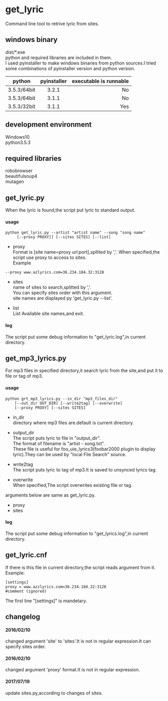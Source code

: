 get_lyric
=====
Command line tool to retrive lyric from sites.  

windows binary
-----
dist/\*.exe  
python and required libraries are included in them.  
I used pyinstaller to make windows binaries from python sources.I tried some combinations of pyinstaller version and python version.  

| python        | pyinstaller   | executable is runnable |
| ------------- |:-------------:| ----------------------:|
| 3.5.3/64bit   | 3.2.1         | No                     |
| 3.5.3/64bit   | 3.1.1         | No                     |
| 3.5.3/32bit   | 3.1.1         | Yes                    |

development environment
-----
Windows10  
python3.5.3

required libraries
-----
robobrowser  
beautifulsoup4  
mutagen

get_lyric.py
-----
When the lyric is found,the script put lyric to standard output.  
#### usage
```
python get_lyric.py --artist "artist name" --song "song name"  
     [--proxy PROXY]] [--sites SITES] [--list]
```
+ proxy  
Format is [site name=proxy url:port],spllited by ','.
When specified,the script use proxy to access to sites.   
Example  
```
--proxy www.azlyrics.com=36.234.184.32:3128
```
+ sites  
name of sites to search,splitted by ','.  
You can specify sites order with this argument.  
site names are displayed py 'get_lyric.py --list'.  

+ list  
List Available site names,and exit.  

#### log
The script put some debug information to "get_lyric.log",in current directory.

get_mp3_lyrics.py
-----
For mp3 files in specified directory,it search lyric from the site,and put it to file or tag of mp3.  
#### usage
```
python grt_mp3_lyrics.py --in_dir "mp3_files_dir"
    [--out_dir OUT_DIR] [--write2tag] [--overwrite]  
    [--proxy PROXY] [--sites SITES]
```
+ in_dir  
directory where mp3 files are.default is current directory.

+ output_dir  
The script puts lyric to file in "output_dir".  
The format of filename is "artist - song.txt".  
These file is useful for foo_uie_lyrics3(foobar2000 plugin to display lyric).They can be used by "local File Search" source.  

+ write2tag  
The script puts lyric to tag of mp3.It is saved to unsynced lyrics tag.  

+ overwrite  
When specified,The script overwrites existing file or tag.  

arguments below are same as get_lyric.py.  
+ proxy  
+ sites  

#### log
The script put some debug information to "get_lyrics.log",in current directory.  

get_lyric.cnf
-----
If there is this file in current directory,the script reads argument from it.  
Example:  
```
[settings]
proxy = www.azzlyrics.com=36.234.184.32:3128
#comment (ignored)
```
The first line "[settings]" is mandetary.

changelog  
-----
#### 2016/02/10  
changed argument 'site' to 'sites'.It is not in regular expression.It can specify sites order.

#### 2016/02/10  
changed argument 'proxy' format.It is not in regular expression.

#### 2017/07/19  
update sites.py,according to changes of sites.
